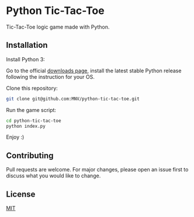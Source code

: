 # Python Tic-Tac-Toe

Tic-Tac-Toe logic game made with Python.

## Installation

Install Python 3:

Go to the official [downloads page](https://www.python.org/downloads/), install the latest stable Python release following the instruction for your OS.

Clone this repository:

```bash
git clone git@github.com:MNV/python-tic-tac-toe.git
```
 
Run the game script:

```bash
cd python-tic-tac-toe
python index.py
```

Enjoy :)

## Contributing
Pull requests are welcome. For major changes, please open an issue first to discuss what you would like to change.

## License
[MIT](https://choosealicense.com/licenses/mit/)
